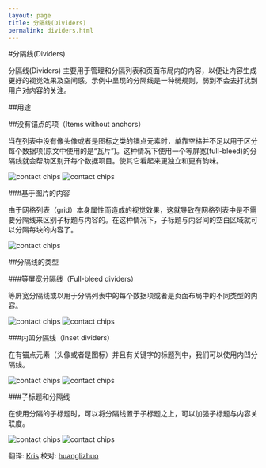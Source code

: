 ```yaml
---
layout: page
title: 分隔线(Dividers)
permalink: dividers.html
---
```


#分隔线(Dividers)

分隔线(Dividers) 主要用于管理和分隔列表和页面布局内的内容，以便让内容生成更好的视觉效果及空间感。示例中呈现的分隔线是一种弱规则，弱到不会去打扰到用户对内容的关注。

##用途

##没有锚点的项（Items without anchors）


当在列表中没有像头像或者是图标之类的锚点元素时，单靠空格并不足以用于区分每个数据项(原文中使用的是“瓦片”)。这种情况下使用一个等屏宽(full-bleed)的分隔线就会帮助区别开每个数据项目。使其它看起来更独立和更有韵味。


![contact chips](images/components-dividers-items-without-anchor-1a_large_mdpi.png)
![contact chips](images/components-dividers-items-without-anchor-1b_large_mdpi.png)

###基于图片的内容

由于网格列表（grid）本身属性而造成的视觉效果，这就导致在网格列表中是不需要分隔线来区别子标题与内容的。在这种情况下，子标题与内容间的空白区域就可以分隔每块的内容了。


![contact chips](images/components-dividers-image-based-1a_large_mdpi.png)

##分隔线的类型

###等屏宽分隔线（Full-bleed dividers）


等屏宽分隔线或以用于分隔列表中的每个数据项或者是页面布局中的不同类型的内容。


![contact chips](images/components-dividers-full-bleed-1a_large_mdpi.png)
![contact chips](images/components-dividers-full-bleed-1b2_large_mdpi.png)

###内凹分隔线（Inset dividers）

在有锚点元素（头像或者是图标）并且有关键字的标题列中，我们可以使用内凹分隔线。


![contact chips](images/components-dividers-inset-1a_large_mdpi.png)
![contact chips](images/components-dividers-inset-1b_large_mdpi.png)

###子标题和分隔线

在使用分隔的子标题时，可以将分隔线置于子标题之上，可以加强子标题与内容关联度。


![contact chips](images/components-dividers-subheaders-1a_large_mdpi.png)
![contact chips](images/components-dividers-subheaders-1b_large_mdpi.png)

翻译: [Kris](https://github.com/krislq)  校对: [huanglizhuo](https://github.com/huanglizhuo)

